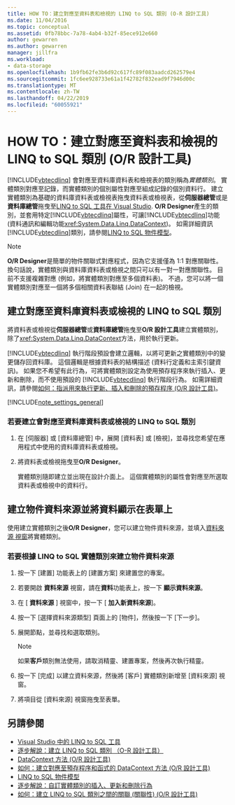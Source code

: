 ```yaml
---
title: HOW TO：建立對應至資料表和檢視的 LINQ to SQL 類別 (O-R 設計工具)
ms.date: 11/04/2016
ms.topic: conceptual
ms.assetid: 0fb78bbc-7a78-4ab4-b32f-85ece912e660
author: gewarren
ms.author: gewarren
manager: jillfra
ms.workload:
- data-storage
ms.openlocfilehash: 1b9fb62fe3b6d92c617fc89f083aadcd262579e4
ms.sourcegitcommit: 1fc6ee928733e61a1f42782f832ead9f7946d00c
ms.translationtype: MT
ms.contentlocale: zh-TW
ms.lasthandoff: 04/22/2019
ms.locfileid: "60055921"
---
```

# <a name="how-to-create-linq-to-sql-classes-mapped-to-tables-and-views-or-designer"></a>HOW TO：建立對應至資料表和檢視的 LINQ to SQL 類別 (O/R 設計工具)

[!INCLUDE[vbtecdlinq](../data-tools/includes/vbtecdlinq_md.md)] 會對應至資料庫資料表和檢視表的類別稱為*實體類別*。 實體類別對應至記錄，而實體類別的個別屬性對應至組成記錄的個別資料行。 建立實體類別為基礎的資料庫資料表或檢視表拖曳資料表或檢視表，從**伺服器總管**或是**資料庫總管**拖曳至[LINQ to SQL 工具在 Visual Studio](../data-tools/linq-to-sql-tools-in-visual-studio2.md). **O/R Designer**產生的類別，並套用特定[!INCLUDE[vbtecdlinq](../data-tools/includes/vbtecdlinq_md.md)]屬性，可讓[!INCLUDE[vbtecdlinq](../data-tools/includes/vbtecdlinq_md.md)]功能 (資料通訊和編輯功能<xref:System.Data.Linq.DataContext>)。 如需詳細資訊[!INCLUDE[vbtecdlinq](../data-tools/includes/vbtecdlinq_md.md)]類別，請參閱[LINQ to SQL 物件模型](/dotnet/framework/data/adonet/sql/linq/the-linq-to-sql-object-model)。

> [!NOTE]
> **O/R Designer**是簡單的物件關聯式對應程式，因為它支援僅為 1:1 對應關聯性。 換句話說，實體類別與資料庫資料表或檢視之間只可以有一對一對應關聯性。 目前不支援複雜對應 (例如，將實體類別對應至多個資料表)。 不過，您可以將一個實體類別對應至一個將多個相關資料表聯結 (Join) 在一起的檢視。

## <a name="create-linq-to-sql-classes-that-are-mapped-to-database-tables-or-views"></a>建立對應至資料庫資料表或檢視的 LINQ to SQL 類別

將資料表或檢視從**伺服器總管**或**資料庫總管**拖曳至**O/R 設計工具**建立實體類別，除了<xref:System.Data.Linq.DataContext>方法，用於執行更新。

[!INCLUDE[vbtecdlinq](../data-tools/includes/vbtecdlinq_md.md)] 執行階段預設會建立邏輯，以將可更新之實體類別中的變更儲存回資料庫。 這個邏輯是根據資料表的結構描述 (資料行定義和主索引鍵資訊)。 如果您不希望有此行為，可將實體類別設定為使用預存程序來執行插入、更新和刪除，而不使用預設的 [!INCLUDE[vbtecdlinq](../data-tools/includes/vbtecdlinq_md.md)] 執行階段行為。 如需詳細資訊，請參閱[如何：指派用來執行更新、插入和刪除的預存程序 (O/R 設計工具)](../data-tools/how-to-assign-stored-procedures-to-perform-updates-inserts-and-deletes-o-r-designer.md)。

[!INCLUDE[note_settings_general](../data-tools/includes/note_settings_general_md.md)]

### <a name="to-create-linq-to-sql-classes-that-are-mapped-to-database-tables-or-views"></a>若要建立會對應至資料庫資料表或檢視的 LINQ to SQL 類別

1. 在 [伺服器] 或 [資料庫總管] 中，展開 [資料表] 或 [檢視]，並尋找您希望在應用程式中使用的資料庫資料表或檢視。

2. 將資料表或檢視拖曳至**O/R Designer**。

     實體類別隨即建立並出現在設計介面上。 這個實體類別的屬性會對應至所選取資料表或檢視中的資料行。

## <a name="create-an-object-data-source-and-display-the-data-on-a-form"></a>建立物件資料來源並將資料顯示在表單上

使用建立實體類別之後**O/R Designer**，您可以建立物件資料來源，並填入[資料來源 視窗](add-new-data-sources.md#data-sources-window)將實體類別。

### <a name="to-create-an-object-data-source-based-on-linq-to-sql-entity-classes"></a>若要根據 LINQ to SQL 實體類別來建立物件資料來源

1. 按一下 [建置] 功能表上的 [建置方案] 來建置您的專案。

2. 若要開啟 **資料來源** 視窗，請在**資料**功能表上，按一下 **顯示資料來源**。

3. 在 [ **資料來源** ] 視窗中，按一下 [ **加入新資料來源**]。

4. 按一下 [選擇資料來源類型] 頁面上的 [物件]，然後按一下 [下一步]。

5. 展開節點，並尋找和選取類別。

    > [!NOTE]
    > 如果**客戶**類別無法使用，請取消精靈、建置專案，然後再次執行精靈。

6. 按一下 [完成] 以建立資料來源，然後將 [客戶] 實體類別新增至 [資料來源] 視窗。

7. 將項目從 [資料來源] 視窗拖曳至表單。

## <a name="see-also"></a>另請參閱

- [Visual Studio 中的 LINQ to SQL 工具](../data-tools/linq-to-sql-tools-in-visual-studio2.md)
- [逐步解說：建立 LINQ to SQL 類別 （O-R 設計工具）](how-to-create-linq-to-sql-classes-mapped-to-tables-and-views-o-r-designer.md)
- [DataContext 方法 (O/R 設計工具)](../data-tools/datacontext-methods-o-r-designer.md)
- [如何：建立對應至預存程序和函式的 DataContext 方法 (O/R 設計工具)](../data-tools/how-to-create-datacontext-methods-mapped-to-stored-procedures-and-functions-o-r-designer.md)
- [LINQ to SQL 物件模型](/dotnet/framework/data/adonet/sql/linq/the-linq-to-sql-object-model)
- [逐步解說：自訂實體類別的插入、更新和刪除行為](../data-tools/walkthrough-customizing-the-insert-update-and-delete-behavior-of-entity-classes.md)
- [如何：建立 LINQ to SQL 類別之間的關聯 (關聯性) (O/R 設計工具)](../data-tools/how-to-create-an-association-relationship-between-linq-to-sql-classes-o-r-designer.md)